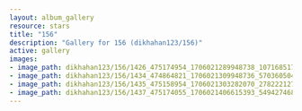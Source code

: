 ```yaml
---
layout: album_gallery
resource: stars
title: "156"
description: "Gallery for 156 (dikhahan123/156)"
active: gallery
images:
- image_path: dikhahan123/156/1426_475174954_1706021289948738_1071685170002779918_n.jpg
- image_path: dikhahan123/156/1434_474864821_1706021309948736_570360504711144481_n.jpg
- image_path: dikhahan123/156/1435_475158954_1706021303282070_2782221271655884964_n.jpg
- image_path: dikhahan123/156/1437_475174055_1706021406615393_5494274689063742365_n.jpg
---
```

